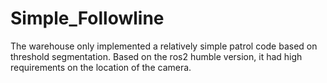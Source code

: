 # Simple_Followline
The warehouse only implemented a relatively simple patrol code based on threshold segmentation. Based on the ros2 humble version, it had high requirements on the location of the camera.
